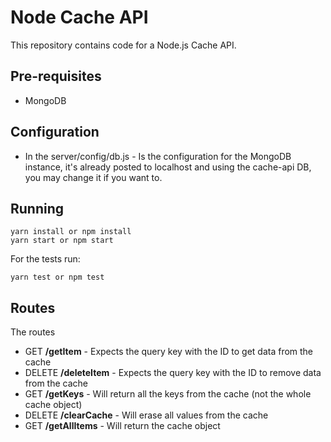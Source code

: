 # Node Cache API

This repository contains code for a Node.js Cache API.

## Pre-requisites
* MongoDB

## Configuration
* In the server/config/db.js - Is the configuration for the MongoDB instance, it's already posted to localhost and using the cache-api DB, you may change it if you want to.

## Running
    yarn install or npm install
    yarn start or npm start

For the tests run:

    yarn test or npm test

## Routes
The routes

* GET **/getItem** - Expects the query key with the ID to get data from the cache
* DELETE **/deleteItem** - Expects the query key with the ID to remove data from the cache
* GET **/getKeys** - Will return all the keys from the cache (not the whole cache object)
* DELETE **/clearCache** - Will erase all values from the cache
* GET **/getAllItems** - Will return the cache object

